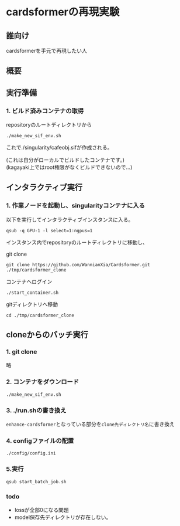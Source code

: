 # cardsformerの再現実験    
## 誰向け  
cardsformerを手元で再現したい人      

## 概要   
  
## 実行準備  
### 1. ビルド済みコンテナの取得  
repositoryのルートディレクトリから
```
./make_new_sif_env.sh
```
これで./singularity/cafeobj.sifが作成される。  
  
(これは自分がローカルでビルドしたコンテナです。)  
(kagayaki上ではroot権限がなくビルドできないので...)
  
## インタラクティブ実行    
### 1. 作業ノードを起動し、singularityコンテナに入る    
以下を実行してインタラクティブインスタンスに入る。  
```
qsub -q GPU-1 -l select=1:ngpus=1
```
インスタンス内でrepositoryのルートディレクトリに移動し、
  
git clone
```
git clone https://github.com/WannianXia/Cardsformer.git ./tmp/cardsformer_clone
```  
  
コンテナへログイン  
```
./start_container.sh
```  

gitディレクトリへ移動  
```
cd ./tmp/cardsformer_clone
```  

## cloneからのバッチ実行　　
### 1. git clone  
略  
  
### 2. コンテナをダウンロード  
```
./make_new_sif_env.sh
```  
  
### 3. ./run.shの書き換え  
```enhance-cardsformer```となっている部分を```clone先ディレクトリ名```に書き換え  
  
### 4. configファイルの配置  
```./config/config.ini```  

### 5.実行  
```qsub start_batch_job.sh```  



### todo  
- lossが全部0になる問題  
- model保存先ディレクトリが存在しない。
